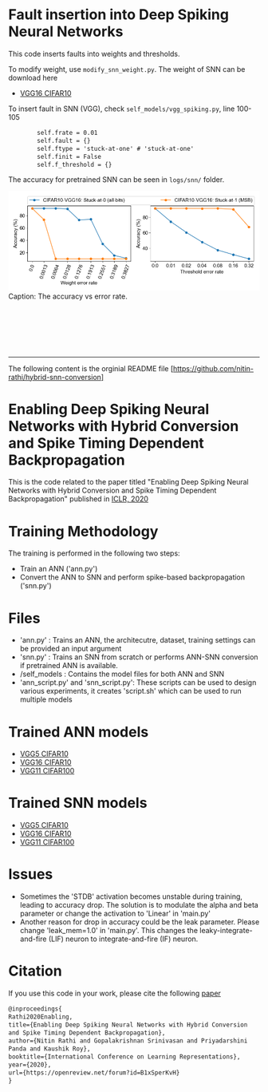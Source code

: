 # Fault insertion into Deep Spiking Neural Networks

This code inserts faults into weights and thresholds.

To modify weight, use `modify_snn_weight.py`. The weight of SNN can be download here
* [VGG16 CIFAR10](https://purdue0-my.sharepoint.com/:u:/g/personal/rathi2_purdue_edu/EbRwkK0yO-lEjnN2Is2rGhwBtFEeO5WZG0JtWl_107sqvg?e=gBQUwo)

To insert fault in SNN (VGG), check `self_models/vgg_spiking.py`, line 100-105

```
		self.frate = 0.01
		self.fault = {}
		self.ftype = 'stuck-at-one' # 'stuck-at-one'
		self.finit = False
		self.f_threshold = {}
```

The accuracy for pretrained SNN can be seen in ``logs/snn/`` folder.

![alt text](Accuracy.png "Overall accuracy")
Caption: The accuracy vs error rate.

<br><br><br><br><br>

---

The following content is the orginial README file
[https://github.com/nitin-rathi/hybrid-snn-conversion]



# Enabling Deep Spiking Neural Networks with Hybrid Conversion and Spike Timing Dependent Backpropagation

This is the code related to the paper titled "Enabling Deep Spiking Neural Networks with Hybrid Conversion and Spike Timing Dependent Backpropagation" published in [ICLR, 2020](https://openreview.net/forum?id=B1xSperKvH)

# Training Methodology
The training is performed in the following two steps:
* Train an ANN ('ann.py')
* Convert the ANN to SNN and perform spike-based backpropagation ('snn.py')
# Files
* 'ann.py' : Trains an ANN, the architecutre, dataset, training settings can be provided an input argument
* 'snn.py' : Trains an SNN from scratch or performs ANN-SNN conversion if pretrained ANN is available.
* /self_models : Contains the model files for both ANN and SNN
* 'ann_script.py' and 'snn_script.py': These scripts can be used to design various experiments, it creates 'script.sh' which can be used to run multiple models
# Trained ANN models
* [VGG5 CIFAR10](https://purdue0-my.sharepoint.com/:u:/g/personal/rathi2_purdue_edu/EeRnXta_mUlAspqjAYoRV_kB-7MFWCFg2dr1QkClhP1QZw?e=b0N6fu)
* [VGG16 CIFAR10](https://purdue0-my.sharepoint.com/:u:/g/personal/rathi2_purdue_edu/EVQNuuHVX7xKppDaS_eEFRgBsgoMdjfF-IA7CQz_NV8YDA?e=nCVd2a)
* [VGG11 CIFAR100](https://purdue0-my.sharepoint.com/:u:/g/personal/rathi2_purdue_edu/EeiWohdj0dNLp1rw0CxZ9AEBMwoFVyllUBVzf6AzY5pzUg?e=G3u8gT)

# Trained SNN models
* [VGG5 CIFAR10](https://purdue0-my.sharepoint.com/:u:/g/personal/rathi2_purdue_edu/EdT_NJNpyhtKtVkAz28F8-kBv0jPwuAFfJ_5jwqgMHRzAQ?e=yVAMZY)
* [VGG16 CIFAR10](https://purdue0-my.sharepoint.com/:u:/g/personal/rathi2_purdue_edu/EbRwkK0yO-lEjnN2Is2rGhwBtFEeO5WZG0JtWl_107sqvg?e=gBQUwo)
* [VGG11 CIFAR100](https://purdue0-my.sharepoint.com/:u:/g/personal/rathi2_purdue_edu/EeJz41FHZVpCvL6yZqWJtyIB3wRcUsnudsPp7QYiWPpH5w?e=gh74Vo)

# Issues
* Sometimes the 'STDB' activation becomes unstable during training, leading to accuracy drop. The solution is to modulate the alpha and beta parameter or change the activation to 'Linear' in 'main.py'
* Another reason for drop in accuracy could be the leak parameter. Please change 'leak_mem=1.0' in 'main.py'. This changes the leaky-integrate-and-fire (LIF) neuron to integrate-and-fire (IF) neuron.

# Citation
If you use this code in your work, please cite the following [paper](https://openreview.net/forum?id=B1xSperKvH)
```
@inproceedings{
Rathi2020Enabling,
title={Enabling Deep Spiking Neural Networks with Hybrid Conversion and Spike Timing Dependent Backpropagation},
author={Nitin Rathi and Gopalakrishnan Srinivasan and Priyadarshini Panda and Kaushik Roy},
booktitle={International Conference on Learning Representations},
year={2020},
url={https://openreview.net/forum?id=B1xSperKvH}
}
```

